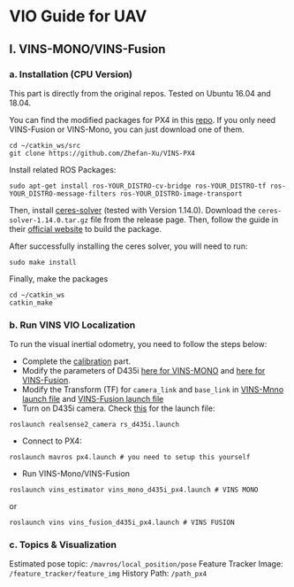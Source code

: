 # VIO Guide for UAV

## I. VINS-MONO/VINS-Fusion
### a. Installation (CPU Version)
This part is directly from the original repos. Tested on Ubuntu 16.04 and 18.04.

You can find the modified packages for PX4 in this [repo](https://github.com/Zhefan-Xu/VINS-PX4/tree/main/VINS-Fusion/config/realsense_d435i). If you only need VINS-Fusion or VINS-Mono, you can just download one of them. 
```
cd ~/catkin_ws/src
git clone https://github.com/Zhefan-Xu/VINS-PX4
```

Install related ROS Packages:
```
sudo apt-get install ros-YOUR_DISTRO-cv-bridge ros-YOUR_DISTRO-tf ros-YOUR_DISTRO-message-filters ros-YOUR_DISTRO-image-transport
```
Then, install [ceres-solver](https://github.com/ceres-solver/ceres-solver/releases/tag/1.14.0) (tested with Version 1.14.0). Download the ```ceres-solver-1.14.0.tar.gz``` file from the release page. Then, follow the guide in their [official website](http://ceres-solver.org/installation.html#linux) to build the package.

After successfully installing the ceres solver, you will need to run:
```
sudo make install 
```
Finally, make the packages
```
cd ~/catkin_ws
catkin_make
```
### b. Run VINS VIO Localization
To run the visual inertial odometry, you need to follow the steps below:
  - Complete the [calibration](https://github.com/Zhefan-Xu/camera-imu-calibration-guide) part. 
  - Modify the parameters of D435i [here for VINS-MONO](https://github.com/Zhefan-Xu/VINS-PX4/tree/main/VINS-Mono/config/realsense) and [here for VINS-Fusion](https://github.com/Zhefan-Xu/VINS-PX4/tree/main/VINS-Fusion/config/realsense_d435i).
  - Modify the Transform (TF) for ```camera_link``` and ```base_link``` in [VINS-Mnno launch file](https://github.com/Zhefan-Xu/VINS-PX4/blob/main/VINS-Fusion/vins_estimator/launch/vins_fusion_d435i_px4.launch) and [VINS-Fusion launch file](https://github.com/Zhefan-Xu/VINS-PX4/blob/main/VINS-Mono/vins_estimator/launch/vins_mono_d435i_px4.launch)
  - Turn on D435i camera. Check [this](https://github.com/Zhefan-Xu/camera-imu-calibration-guide/blob/main/rs_d435i.launch) for the launch file:
  ```
  roslaunch realsense2_camera rs_d435i.launch
  ```
  - Connect to PX4:
  ```
  roslaunch mavros px4.launch # you need to setup this yourself
  ```
  - Run VINS-Mono/VINS-Fusion
  ```
  roslaunch vins_estimator vins_mono_d435i_px4.launch # VINS MONO
  ```
  or
  ```
  roslaunch vins vins_fusion_d435i_px4.launch # VINS FUSION
  ```

### c. Topics & Visualization
Estimated pose topic:  ```/mavros/local_position/pose```
Feature Tracker Image: ```/feature_tracker/feature_img```
History Path: ```/path_px4```
